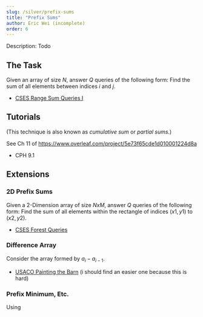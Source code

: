 ```yaml
---
slug: /silver/prefix-sums
title: "Prefix Sums"
author: Eric Wei (incomplete)
order: 6
---
```


<div class="syllabus-only">
  Description: Todo
</div>

<!-- END DESCRIPTION -->

## The Task

Given an array of size $N$, answer $Q$ queries of the following form: Find the sum of all elements between indices $i$ and $j$.

 -  [CSES Range Sum Queries I](https://cses.fi/problemset/task/1646)

## Tutorials

(This technique is also known as *cumulative sum* or *partial sums*.)

See Ch 11 of https://www.overleaf.com/project/5e73f65cde1d010001224d8a

 - CPH 9.1

## Extensions

### 2D Prefix Sums

Given a 2-Dimension array of size $NxM$, answer $Q$ queries of the following form: Find the sum of all elements within the rectangle of indices $(x1,y1)$ to $(x2,y2)$.

 - [CSES Forest Queries](https://cses.fi/problemset/task/1652)

### Difference Array

Consider the array formed by $a_i-a_{i-1}$.

 - [USACO Painting the Barn](http://www.usaco.org/index.php?page=viewproblem2&cpid=919) (i should find an easier one because this is hard)

### Prefix Minimum, Etc.

Using 